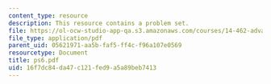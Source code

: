 ```yaml
---
content_type: resource
description: This resource contains a problem set.
file: https://ol-ocw-studio-app-qa.s3.amazonaws.com/courses/14-462-advanced-macroeconomics-ii-spring-2007/16f7dc84da47c121fed9a5a89beb7413_ps6.pdf
file_type: application/pdf
parent_uid: 05621971-aa5b-faf5-ff4c-f96a107e0569
resourcetype: Document
title: ps6.pdf
uid: 16f7dc84-da47-c121-fed9-a5a89beb7413
---
```

